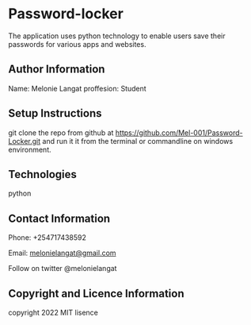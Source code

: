 # Password-locker

The application uses python technology to enable users save their passwords for various apps and websites.

## Author Information

Name: Melonie Langat
proffesion: Student

## Setup Instructions

git clone the repo from github at  https://github.com/Mel-001/Password-Locker.git and run it it from the terminal or commandline on windows environment.

## Technologies

python

## Contact Information 

Phone: +254717438592

Email: melonielangat@gmail.com

Follow on twitter @melonielangat

## Copyright and Licence Information

copyright 2022
MIT lisence
